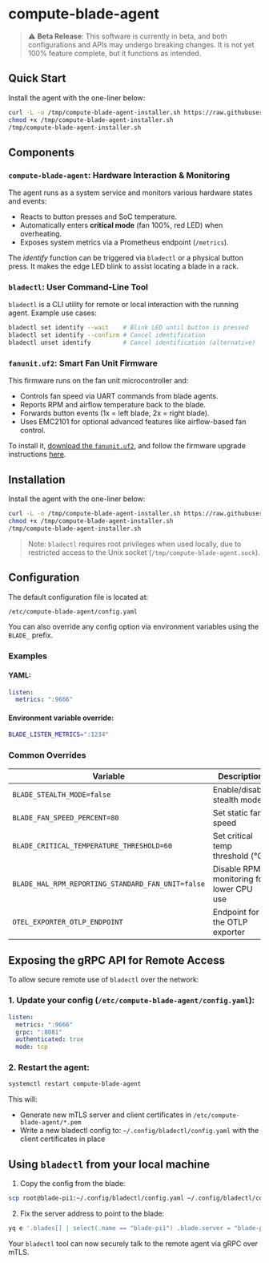 # compute-blade-agent

> :warning: **Beta Release**: This software is currently in beta, and both configurations and APIs may undergo breaking changes. It is not yet 100% feature complete, but it functions as intended.

## Quick Start

Install the agent with the one-liner below:

```bash
curl -L -o /tmp/compute-blade-agent-installer.sh https://raw.githubusercontent.com/compute-blade-community/compute-blade-agent/main/hack/autoinstall.sh
chmod +x /tmp/compute-blade-agent-installer.sh
/tmp/compute-blade-agent-installer.sh
```

## Components

### `compute-blade-agent`: Hardware Interaction & Monitoring

The agent runs as a system service and monitors various hardware states and events:

- Reacts to button presses and SoC temperature.
- Automatically enters **critical mode** (fan 100%, red LED) when overheating.
- Exposes system metrics via a Prometheus endpoint (`/metrics`).

The _identify_ function can be triggered via `bladectl` or a physical button press. It makes the edge LED blink to assist locating a blade in a rack.

### `bladectl`: User Command-Line Tool

`bladectl` is a CLI utility for remote or local interaction with the running agent. Example use cases:

```bash
bladectl set identify --wait    # Blink LED until button is pressed
bladectl set identify --confirm # Cancel identification
bladectl unset identify         # Cancel identification (alternative)
```

### `fanunit.uf2`: Smart Fan Unit Firmware

This firmware runs on the fan unit microcontroller and:

- Controls fan speed via UART commands from blade agents.
- Reports RPM and airflow temperature back to the blade.
- Forwards button events (1x = left blade, 2x = right blade).
- Uses EMC2101 for optional advanced features like airflow-based fan control.

To install it, [download the `fanunit.uf2`](https://github.com/compute-blade-community/compute-blade-agent/releases/latest), and follow the firmware upgrade instructions [here](https://docs.computeblade.com/fan-unit/uart#update-firmware).

## Installation

Install the agent with the one-liner below:

```bash
curl -L -o /tmp/compute-blade-agent-installer.sh https://raw.githubusercontent.com/compute-blade-community/compute-blade-agent/main/hack/autoinstall.sh
chmod +x /tmp/compute-blade-agent-installer.sh
/tmp/compute-blade-agent-installer.sh
```

> Note: `bladectl` requires root privileges when used locally, due to restricted access to the Unix socket (`/tmp/compute-blade-agent.sock`).

## Configuration

The default configuration file is located at:

```bash
/etc/compute-blade-agent/config.yaml
```

You can also override any config option via environment variables using the `BLADE_` prefix.

### Examples

#### YAML:
```yaml
listen:
  metrics: ":9666"
```

#### Environment variable override:

```bash
BLADE_LISTEN_METRICS=":1234"
```

### Common Overrides

| Variable                                          | Description                              |
|---------------------------------------------------|------------------------------------------|
| `BLADE_STEALTH_MODE=false`                        | Enable/disable stealth mode              |
| `BLADE_FAN_SPEED_PERCENT=80`                      | Set static fan speed                     |
| `BLADE_CRITICAL_TEMPERATURE_THRESHOLD=60`         | Set critical temp threshold (°C)         |
| `BLADE_HAL_RPM_REPORTING_STANDARD_FAN_UNIT=false` | Disable RPM monitoring for lower CPU use |
| `OTEL_EXPORTER_OTLP_ENDPOINT`                     | Endpoint for the OTLP exporter           |

## Exposing the gRPC API for Remote Access

To allow secure remote use of `bladectl` over the network:

### 1. Update your config (`/etc/compute-blade-agent/config.yaml`):

```yaml
listen:
  metrics: ":9666"
  grpc: ":8081"
  authenticated: true
  mode: tcp
```

### 2. Restart the agent:

```bash
systemctl restart compute-blade-agent
```

This will:

- Generate new mTLS server and client certificates in `/etc/compute-blade-agent/*.pem`
- Write a new bladectl config to: `~/.config/bladectl/config.yaml` with the client certificates in place

## Using `bladectl` from your local machine

1. Copy the config from the blade:

```bash
scp root@blade-pi1:~/.config/bladectl/config.yaml ~/.config/bladectl/config.yaml
```

2. Fix the server address to point to the blade:

```bash
yq e '.blades[] | select(.name == "blade-pi1") .blade.server = "blade-pi1.local:8081"' -i ~/.config/bladectl/config.yaml
```

Your `bladectl` tool can now securely talk to the remote agent via gRPC over mTLS.
